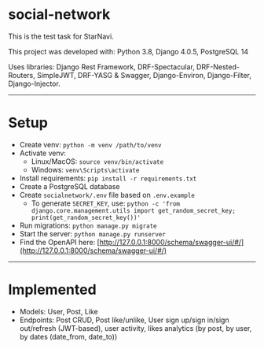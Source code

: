 # social-network
This is the test task for StarNavi.

This project was developed with: Python 3.8, Django 4.0.5, PostgreSQL 14

Uses libraries: Django Rest Framework, DRF-Spectacular, DRF-Nested-Routers, SimpleJWT, DRF-YASG & Swagger, Django-Environ, Django-Filter, Django-Injector.

***
# Setup

* Create venv: `python -m venv /path/to/venv`
* Activate venv:
  * Linux/MacOS: `source venv/bin/activate`
  * Windows: `venv\Scripts\activate`
* Install requirements: `pip install -r requirements.txt`
* Create a PostgreSQL database 
* Create `socialnetwork/.env` file based on `.env.example`
  * To generate `SECRET_KEY`, use: `python -c 'from django.core.management.utils import get_random_secret_key; print(get_random_secret_key())'`
* Run migrations: `python manage.py migrate`
* Start the server: `python manage.py runserver`
* Find the OpenAPI here: [http://127.0.0.1:8000/schema/swagger-ui/#/](http://127.0.0.1:8000/schema/swagger-ui/#/)

***
# Implemented

* Models: User, Post, Like
* Endpoints: Post CRUD, Post like/unlike, User sign up/sign in/sign out/refresh (JWT-based), user activity, likes analytics (by post, by user, by dates (date_from, date_to))